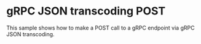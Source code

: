# gRPC JSON transcoding POST

This sample shows how to make a POST call to a gRPC endpoint via gRPC JSON transcoding.